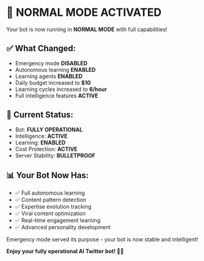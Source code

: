 # 🎉 NORMAL MODE ACTIVATED

Your bot is now running in **NORMAL MODE** with full capabilities!

## ✅ What Changed:
- Emergency mode **DISABLED**
- Autonomous learning **ENABLED** 
- Learning agents **ENABLED**
- Daily budget increased to **$10**
- Learning cycles increased to **6/hour**
- Full intelligence features **ACTIVE**

## 🚀 Current Status:
- Bot: **FULLY OPERATIONAL**
- Intelligence: **ACTIVE**
- Learning: **ENABLED**
- Cost Protection: **ACTIVE**
- Server Stability: **BULLETPROOF**

## 📊 Your Bot Now Has:
- ✅ Full autonomous learning
- ✅ Content pattern detection  
- ✅ Expertise evolution tracking
- ✅ Viral content optimization
- ✅ Real-time engagement learning
- ✅ Advanced personality development

Emergency mode served its purpose - your bot is now stable and intelligent!

**Enjoy your fully operational AI Twitter bot! 🤖✨**